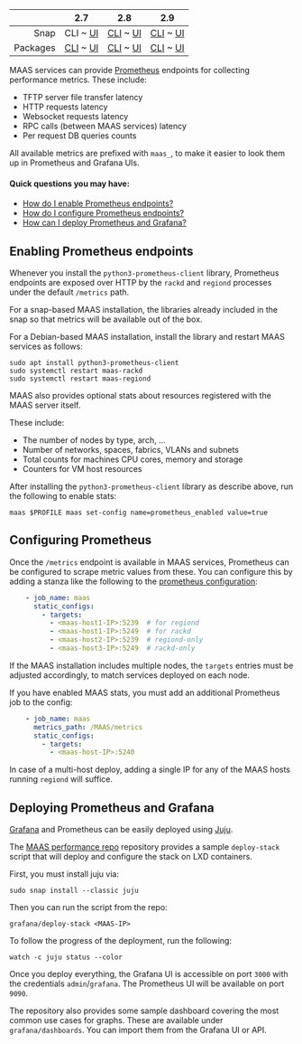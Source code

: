 <!-- deb-2-7-cli
||2.7|2.8|2.9|
|-----:|:-----:|:-----:|:-----:|
|Snap|[CLI](/t/prometheus-metrics-snap-2-7-cli/3018) ~ [UI](/t/prometheus-metrics-snap-2-7-ui/3019)|[CLI](/t/prometheus-metrics-snap-2-8-cli/3020) ~ [UI](/t/prometheus-metrics-snap-2-8-ui/3021)|[CLI](/t/prometheus-metrics-snap-2-9-cli/3022) ~ [UI](/t/prometheus-metrics-snap-2-9-ui/3023)|
|Packages|CLI ~ [UI](/t/prometheus-metrics-deb-2-7-ui/3025)|[CLI](/t/prometheus-metrics-deb-2-8-cli/3026) ~ [UI](/t/prometheus-metrics-deb-2-8-ui/3027)|[CLI](/t/prometheus-metrics-deb-2-9-cli/3028) ~ [UI](/t/prometheus-metrics-deb-2-9-ui/3029)|
 deb-2-7-cli -->

<!-- deb-2-7-ui
||2.7|2.8|2.9|
|-----:|:-----:|:-----:|:-----:|
|Snap|[CLI](/t/prometheus-metrics-snap-2-7-cli/3018) ~ [UI](/t/prometheus-metrics-snap-2-7-ui/3019)|[CLI](/t/prometheus-metrics-snap-2-8-cli/3020) ~ [UI](/t/prometheus-metrics-snap-2-8-ui/3021)|[CLI](/t/prometheus-metrics-snap-2-9-cli/3022) ~ [UI](/t/prometheus-metrics-snap-2-9-ui/3023)|
|Packages|[CLI](/t/prometheus-metrics-deb-2-7-cli/3024) ~ UI|[CLI](/t/prometheus-metrics-deb-2-8-cli/3026) ~ [UI](/t/prometheus-metrics-deb-2-8-ui/3027)|[CLI](/t/prometheus-metrics-deb-2-9-cli/3028) ~ [UI](/t/prometheus-metrics-deb-2-9-ui/3029)|
 deb-2-7-ui -->

<!-- deb-2-8-cli
||2.7|2.8|2.9|
|-----:|:-----:|:-----:|:-----:|
|Snap|[CLI](/t/prometheus-metrics-snap-2-7-cli/3018) ~ [UI](/t/prometheus-metrics-snap-2-7-ui/3019)|[CLI](/t/prometheus-metrics-snap-2-8-cli/3020) ~ [UI](/t/prometheus-metrics-snap-2-8-ui/3021)|[CLI](/t/prometheus-metrics-snap-2-9-cli/3022) ~ [UI](/t/prometheus-metrics-snap-2-9-ui/3023)|
|Packages|[CLI](/t/prometheus-metrics-deb-2-7-cli/3024) ~ [UI](/t/prometheus-metrics-deb-2-7-ui/3025)|CLI ~ [UI](/t/prometheus-metrics-deb-2-8-ui/3027)|[CLI](/t/prometheus-metrics-deb-2-9-cli/3028) ~ [UI](/t/prometheus-metrics-deb-2-9-ui/3029)|
 deb-2-8-cli -->

<!-- deb-2-8-ui
||2.7|2.8|2.9|
|-----:|:-----:|:-----:|:-----:|
|Snap|[CLI](/t/prometheus-metrics-snap-2-7-cli/3018) ~ [UI](/t/prometheus-metrics-snap-2-7-ui/3019)|[CLI](/t/prometheus-metrics-snap-2-8-cli/3020) ~ [UI](/t/prometheus-metrics-snap-2-8-ui/3021)|[CLI](/t/prometheus-metrics-snap-2-9-cli/3022) ~ [UI](/t/prometheus-metrics-snap-2-9-ui/3023)|
|Packages|[CLI](/t/prometheus-metrics-deb-2-7-cli/3024) ~ [UI](/t/prometheus-metrics-deb-2-7-ui/3025)|[CLI](/t/prometheus-metrics-deb-2-8-cli/3026) ~ UI|[CLI](/t/prometheus-metrics-deb-2-9-cli/3028) ~ [UI](/t/prometheus-metrics-deb-2-9-ui/3029)|
 deb-2-8-ui -->

<!-- deb-2-9-cli
||2.7|2.8|2.9|
|-----:|:-----:|:-----:|:-----:|
|Snap|[CLI](/t/prometheus-metrics-snap-2-7-cli/3018) ~ [UI](/t/prometheus-metrics-snap-2-7-ui/3019)|[CLI](/t/prometheus-metrics-snap-2-8-cli/3020) ~ [UI](/t/prometheus-metrics-snap-2-8-ui/3021)|[CLI](/t/prometheus-metrics-snap-2-9-cli/3022) ~ [UI](/t/prometheus-metrics-snap-2-9-ui/3023)|
|Packages|[CLI](/t/prometheus-metrics-deb-2-7-cli/3024) ~ [UI](/t/prometheus-metrics-deb-2-7-ui/3025)|[CLI](/t/prometheus-metrics-deb-2-8-cli/3026) ~ [UI](/t/prometheus-metrics-deb-2-8-ui/3027)|CLI ~ [UI](/t/prometheus-metrics-deb-2-9-ui/3029)|
 deb-2-9-cli -->

<!-- deb-2-9-ui
||2.7|2.8|2.9|
|-----:|:-----:|:-----:|:-----:|
|Snap|[CLI](/t/prometheus-metrics-snap-2-7-cli/3018) ~ [UI](/t/prometheus-metrics-snap-2-7-ui/3019)|[CLI](/t/prometheus-metrics-snap-2-8-cli/3020) ~ [UI](/t/prometheus-metrics-snap-2-8-ui/3021)|[CLI](/t/prometheus-metrics-snap-2-9-cli/3022) ~ [UI](/t/prometheus-metrics-snap-2-9-ui/3023)|
|Packages|[CLI](/t/prometheus-metrics-deb-2-7-cli/3024) ~ [UI](/t/prometheus-metrics-deb-2-7-ui/3025)|[CLI](/t/prometheus-metrics-deb-2-8-cli/3026) ~ [UI](/t/prometheus-metrics-deb-2-8-ui/3027)|[CLI](/t/prometheus-metrics-deb-2-9-cli/3028) ~ UI|
 deb-2-9-ui -->

||2.7|2.8|2.9|
|-----:|:-----:|:-----:|:-----:|
|Snap|CLI ~ [UI](/t/prometheus-metrics-snap-2-7-ui/3019)|[CLI](/t/prometheus-metrics-snap-2-8-cli/3020) ~ [UI](/t/prometheus-metrics-snap-2-8-ui/3021)|[CLI](/t/prometheus-metrics-snap-2-9-cli/3022) ~ [UI](/t/prometheus-metrics-snap-2-9-ui/3023)|
|Packages|[CLI](/t/prometheus-metrics-deb-2-7-cli/3024) ~ [UI](/t/prometheus-metrics-deb-2-7-ui/3025)|[CLI](/t/prometheus-metrics-deb-2-8-cli/3026) ~ [UI](/t/prometheus-metrics-deb-2-8-ui/3027)|[CLI](/t/prometheus-metrics-deb-2-9-cli/3028) ~ [UI](/t/prometheus-metrics-deb-2-9-ui/3029)|

<!-- snap-2-7-ui
||2.7|2.8|2.9|
|-----:|:-----:|:-----:|:-----:|
|Snap|[CLI](/t/prometheus-metrics-snap-2-7-cli/3018) ~ UI|[CLI](/t/prometheus-metrics-snap-2-8-cli/3020) ~ [UI](/t/prometheus-metrics-snap-2-8-ui/3021)|[CLI](/t/prometheus-metrics-snap-2-9-cli/3022) ~ [UI](/t/prometheus-metrics-snap-2-9-ui/3023)|
|Packages|[CLI](/t/prometheus-metrics-deb-2-7-cli/3024) ~ [UI](/t/prometheus-metrics-deb-2-7-ui/3025)|[CLI](/t/prometheus-metrics-deb-2-8-cli/3026) ~ [UI](/t/prometheus-metrics-deb-2-8-ui/3027)|[CLI](/t/prometheus-metrics-deb-2-9-cli/3028) ~ [UI](/t/prometheus-metrics-deb-2-9-ui/3029)|
 snap-2-7-ui -->

<!-- snap-2-8-cli
||2.7|2.8|2.9|
|-----:|:-----:|:-----:|:-----:|
|Snap|[CLI](/t/prometheus-metrics-snap-2-7-cli/3018) ~ [UI](/t/prometheus-metrics-snap-2-7-ui/3019)|CLI ~ [UI](/t/prometheus-metrics-snap-2-8-ui/3021)|[CLI](/t/prometheus-metrics-snap-2-9-cli/3022) ~ [UI](/t/prometheus-metrics-snap-2-9-ui/3023)|
|Packages|[CLI](/t/prometheus-metrics-deb-2-7-cli/3024) ~ [UI](/t/prometheus-metrics-deb-2-7-ui/3025)|[CLI](/t/prometheus-metrics-deb-2-8-cli/3026) ~ [UI](/t/prometheus-metrics-deb-2-8-ui/3027)|[CLI](/t/prometheus-metrics-deb-2-9-cli/3028) ~ [UI](/t/prometheus-metrics-deb-2-9-ui/3029)|
 snap-2-8-cli -->

<!-- snap-2-8-ui
||2.7|2.8|2.9|
|-----:|:-----:|:-----:|:-----:|
|Snap|[CLI](/t/prometheus-metrics-snap-2-7-cli/3018) ~ [UI](/t/prometheus-metrics-snap-2-7-ui/3019)|[CLI](/t/prometheus-metrics-snap-2-8-cli/3020) ~ UI|[CLI](/t/prometheus-metrics-snap-2-9-cli/3022) ~ [UI](/t/prometheus-metrics-snap-2-9-ui/3023)|
|Packages|[CLI](/t/prometheus-metrics-deb-2-7-cli/3024) ~ [UI](/t/prometheus-metrics-deb-2-7-ui/3025)|[CLI](/t/prometheus-metrics-deb-2-8-cli/3026) ~ [UI](/t/prometheus-metrics-deb-2-8-ui/3027)|[CLI](/t/prometheus-metrics-deb-2-9-cli/3028) ~ [UI](/t/prometheus-metrics-deb-2-9-ui/3029)|
 snap-2-8-ui -->

<!-- snap-2-9-cli
||2.7|2.8|2.9|
|-----:|:-----:|:-----:|:-----:|
|Snap|[CLI](/t/prometheus-metrics-snap-2-7-cli/3018) ~ [UI](/t/prometheus-metrics-snap-2-7-ui/3019)|[CLI](/t/prometheus-metrics-snap-2-8-cli/3020) ~ [UI](/t/prometheus-metrics-snap-2-8-ui/3021)|CLI ~ [UI](/t/prometheus-metrics-snap-2-9-ui/3023)|
|Packages|[CLI](/t/prometheus-metrics-deb-2-7-cli/3024) ~ [UI](/t/prometheus-metrics-deb-2-7-ui/3025)|[CLI](/t/prometheus-metrics-deb-2-8-cli/3026) ~ [UI](/t/prometheus-metrics-deb-2-8-ui/3027)|[CLI](/t/prometheus-metrics-deb-2-9-cli/3028) ~ [UI](/t/prometheus-metrics-deb-2-9-ui/3029)|
 snap-2-9-cli -->

<!-- snap-2-9-ui
||2.7|2.8|2.9|
|-----:|:-----:|:-----:|:-----:|
|Snap|[CLI](/t/prometheus-metrics-snap-2-7-cli/3018) ~ [UI](/t/prometheus-metrics-snap-2-7-ui/3019)|[CLI](/t/prometheus-metrics-snap-2-8-cli/3020) ~ [UI](/t/prometheus-metrics-snap-2-8-ui/3021)|[CLI](/t/prometheus-metrics-snap-2-9-cli/3022) ~ UI|
|Packages|[CLI](/t/prometheus-metrics-deb-2-7-cli/3024) ~ [UI](/t/prometheus-metrics-deb-2-7-ui/3025)|[CLI](/t/prometheus-metrics-deb-2-8-cli/3026) ~ [UI](/t/prometheus-metrics-deb-2-8-ui/3027)|[CLI](/t/prometheus-metrics-deb-2-9-cli/3028) ~ [UI](/t/prometheus-metrics-deb-2-9-ui/3029)|
 snap-2-9-ui -->

MAAS services can provide [Prometheus](https://prometheus.io/) endpoints for collecting performance metrics.  These include:

-   TFTP server file transfer latency
-   HTTP requests latency
-   Websocket requests latency
-   RPC calls (between MAAS services) latency
-   Per request DB queries counts

All available metrics are prefixed with `maas_`, to make it easier to look them up in Prometheus and Grafana UIs.

#### Quick questions you may have:

* [How do I enable Prometheus endpoints?](/t/prometheus-metrics/813#heading--enabling-prometheus-endpoints)
* [How do I configure Prometheus endpoints?](/t/prometheus-metrics/813#heading--configuring-prometheus)
* [How can I deploy Prometheus and Grafana?](/t/prometheus-metrics/813#heading--deploying-prometheus-and-grafana)

<h2 id="heading--enabling-prometheus-endpoints">Enabling Prometheus endpoints</h2>

Whenever you install the `python3-prometheus-client` library, Prometheus endpoints are exposed over HTTP by the `rackd` and `regiond` processes under the default `/metrics` path.

For a snap-based MAAS installation, the libraries already included in the snap so that metrics will be available out of the box.

For a Debian-based MAAS installation, install the library and restart MAAS services as follows:

    sudo apt install python3-prometheus-client
    sudo systemctl restart maas-rackd
    sudo systemctl restart maas-regiond

MAAS also provides optional stats about resources registered with the MAAS server itself.

These include:

-   The number of nodes by type, arch, ...
-   Number of networks, spaces, fabrics, VLANs and subnets
-   Total counts for machines CPU cores, memory and storage
-   Counters for VM host resources

After installing the `python3-prometheus-client` library as describe above, run the following to enable stats:

    maas $PROFILE maas set-config name=prometheus_enabled value=true

<h2 id="heading--configuring-prometheus">Configuring Prometheus</h2>

Once the `/metrics` endpoint is available in MAAS services, Prometheus can be configured to scrape metric values from these. You can configure this by adding a stanza like the following to the [prometheus configuration](https://prometheus.io/docs/prometheus/latest/configuration/configuration/):

``` yaml
    - job_name: maas
      static_configs:
        - targets:
          - <maas-host1-IP>:5239  # for regiond
          - <maas-host1-IP>:5249  # for rackd
          - <maas-host2-IP>:5239  # regiond-only
          - <maas-host3-IP>:5249  # rackd-only
```

If the MAAS installation includes multiple nodes, the `targets` entries must be adjusted accordingly, to match services deployed on each node.

If  you have enabled MAAS stats,  you must add an additional Prometheus job to the config:

``` yaml
    - job_name: maas
      metrics_path: /MAAS/metrics
      static_configs:
        - targets:
          - <maas-host-IP>:5240
```

In case of a multi-host deploy, adding a single IP for any of the MAAS hosts running `regiond` will suffice.

<h2 id="heading--deploying-prometheus-and-grafana">Deploying Prometheus and Grafana</h2>

[Grafana](https://grafana.com/) and Prometheus can be easily deployed using [Juju](https://jujucharms.com/).

The [MAAS performance repo](https://git.launchpad.net/~maas-committers/maas/+git/maas-performance) repository provides a sample `deploy-stack` script that will deploy and configure the stack on LXD containers.

First, you must install juju via:

    sudo snap install --classic juju

Then you can run the script from the repo:

    grafana/deploy-stack <MAAS-IP>

To follow the progress of the deployment, run the following:

    watch -c juju status --color

Once you deploy everything, the Grafana UI is accessible on port `3000` with the credentials `admin`/`grafana`. The Prometheus UI will be available on port `9090`.

The repository also provides some sample dashboard covering the most common use cases for graphs. These are available under `grafana/dashboards`.  You can import them from the Grafana UI or API.

<!-- LINKS -->